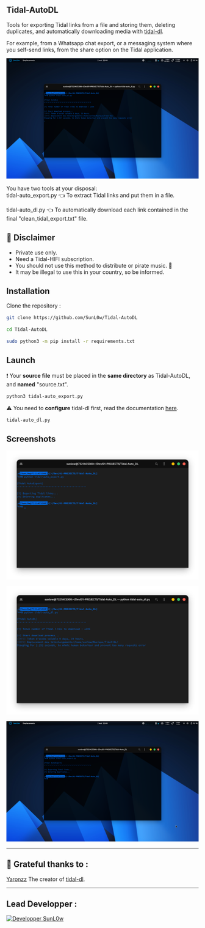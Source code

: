 ## Tidal-AutoDL

Tools for exporting Tidal links from a file and storing them, deleting duplicates, and automatically downloading media with [tidal-dl](https://github.com/yaronzz/Tidal-Media-Downloader).

For example, from a Whatsapp chat export, or a messaging system where you self-send links, from the share option on the Tidal application.

![Screenshot--01](https://github.com/SunL0w/Tidal-AutoDL/blob/main/Screenshot/Screenshot-01.png)

You have two tools at your disposal:  
tidal-auto\_export.py 👈️ To extract Tidal links and put them in a file. 

  tidal-auto\_dl.py 👈️ To automatically download each link contained in the final "clean\_tidal\_export.txt" file.

## :loudspeaker: Disclaimer

*   Private use only.
*   Need a Tidal-HIFI subscription.
*   You should not use this method to distribute or pirate music. :underage:
*   It may be illegal to use this in your country, so be informed.

## Installation

Clone the repository :

```bash
git clone https://github.com/SunL0w/Tidal-AutoDL
```

```bash
cd Tidal-AutoDL
```

```bash
sudo python3 -m pip install -r requirements.txt
```

## Launch

:exclamation: Your **source file** must be placed in the **same directory** as Tidal-AutoDL, and **named** "source.txt".

```bash
python3 tidal-auto_export.py
```

:warning: You need to **configure** tidal-dl first, read the documentation [here](https://doc.yaronzz.com/post/tidal_dl_installation/).

```bash
tidal-auto_dl.py
```

## Screenshots

![Screenshot--02](https://github.com/SunL0w/Tidal-AutoDL/blob/main/Screenshot/Screenshot--02.png)

![Screenshot--03](https://github.com/SunL0w/Tidal-AutoDL/blob/main/Screenshot/Screenshot--03.png)

![Screenshot--04](https://github.com/SunL0w/Tidal-AutoDL/blob/main/Screenshot/Screenshot--04.png)

---

## 🤝 Grateful thanks to :

[Yaronzz](https://github.com/yaronzz) The creator of [tidal-dl](https://github.com/yaronzz/Tidal-Media-Downloader/tree/master).

___

## Lead Developper :
<a href="https://github.com/SunL0w/" alt="SunLow GitHub Link">
<img src="https://img.shields.io/badge/SunL0w-Dind%20Thibault-blue"  alt="Developper SunL0w"/></a>
